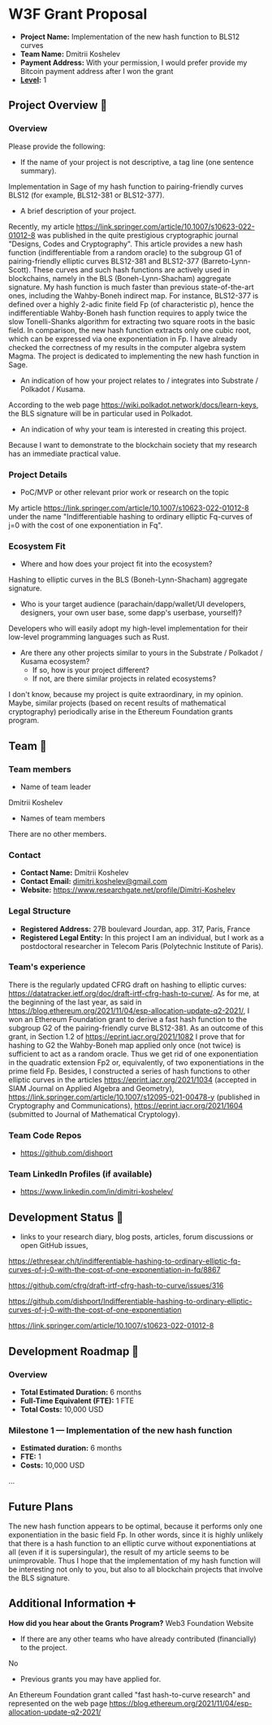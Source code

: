 # W3F Grant Proposal

- **Project Name:** Implementation of the new hash function to BLS12 curves
- **Team Name:** Dmitrii Koshelev
- **Payment Address:** With your permission, I would prefer provide my Bitcoin payment address after I won the grant
- **[Level](https://github.com/w3f/Grants-Program/tree/master#level_slider-levels):** 1

## Project Overview :page_facing_up:

### Overview

Please provide the following:

- If the name of your project is not descriptive, a tag line (one sentence summary).

Implementation in Sage of my hash function to pairing-friendly curves BLS12 (for example, BLS12-381 or BLS12-377).
  
- A brief description of your project.

Recently, my article https://link.springer.com/article/10.1007/s10623-022-01012-8 was published in the quite prestigious cryptographic journal "Designs, Codes and Cryptography". This article provides a new hash function (indifferentiable from a random oracle) to the subgroup G1 of pairing-friendly elliptic curves BLS12-381 and BLS12-377 (Barreto-Lynn-Scott). These curves and such hash functions are actively used in blockchains, namely in the BLS (Boneh-Lynn-Shacham) aggregate signature. My hash function is much faster than previous state-of-the-art ones, including the Wahby-Boneh indirect map. For instance, BLS12-377 is defined over a highly 2-adic finite field Fp (of characteristic p), hence the indifferentiable Wahby-Boneh hash function requires to apply twice the slow Tonelli-Shanks algorithm for extracting two square roots in the basic field. In comparison, the new hash function extracts only one cubic root, which can be expressed via one exponentiation in Fp. I have already checked the correctness of my results in the computer algebra system Magma. The project is dedicated to implementing the new hash function in Sage.
  
- An indication of how your project relates to / integrates into Substrate / Polkadot / Kusama.

According to the web page https://wiki.polkadot.network/docs/learn-keys, the BLS signature will be in particular used in Polkadot.
  
- An indication of why your team is interested in creating this project.

Because I want to demonstrate to the blockchain society that my research has an immediate practical value. 
  
### Project Details

- PoC/MVP or other relevant prior work or research on the topic

My article https://link.springer.com/article/10.1007/s10623-022-01012-8 under the name "Indifferentiable hashing to ordinary elliptic Fq-curves of j=0 with the cost of one exponentiation in Fq".

### Ecosystem Fit

- Where and how does your project fit into the ecosystem?

Hashing to elliptic curves in the BLS (Boneh-Lynn-Shacham) aggregate signature.

- Who is your target audience (parachain/dapp/wallet/UI developers, designers, your own user base, some dapp's userbase, yourself)?

Developers who will easily adopt my high-level implementation for their low-level programming languages such as Rust.

- Are there any other projects similar to yours in the Substrate / Polkadot / Kusama ecosystem?
  - If so, how is your project different?
  - If not, are there similar projects in related ecosystems?

I don't know, because my project is quite extraordinary, in my opinion. Maybe, similar projects (based on recent results of mathematical cryptography) periodically arise in the Ethereum Foundation grants program.

## Team :busts_in_silhouette:

### Team members

- Name of team leader

Dmitrii Koshelev

- Names of team members

There are no other members.

### Contact

- **Contact Name:** Dmitrii Koshelev
- **Contact Email:** dimitri.koshelev@gmail.com
- **Website:** https://www.researchgate.net/profile/Dimitri-Koshelev

### Legal Structure

- **Registered Address:** 27B boulevard Jourdan, app. 317, Paris, France
- **Registered Legal Entity:** In this project I am an individual, but I work as a postdoctoral researcher in Telecom Paris (Polytechnic Institute of Paris).

### Team's experience

There is the regularly updated CFRG draft on hashing to elliptic curves: https://datatracker.ietf.org/doc/draft-irtf-cfrg-hash-to-curve/. As for me, at the beginning
of the last year, as said in https://blog.ethereum.org/2021/11/04/esp-allocation-update-q2-2021/, I won an Ethereum Foundation grant to derive a fast hash function to the subgroup G2 of the pairing-friendly curve BLS12-381. As an outcome of this grant, in Section 1.2 of https://eprint.iacr.org/2021/1082 I prove that for hashing to G2 the Wahby-Boneh map applied only once (not twice) is sufficient to act as a random oracle. Thus we get rid of one exponentiation in the quadratic extension Fp2 or, equivalently, of two exponentiations in the prime field Fp. Besides, I constructed a series of hash functions to other elliptic curves in the articles https://eprint.iacr.org/2021/1034 (accepted in SIAM Journal on Applied Algebra and Geometry), https://link.springer.com/article/10.1007/s12095-021-00478-y (published in Cryptography and Communications), https://eprint.iacr.org/2021/1604 (submitted to Journal of Mathematical Cryptology). 


### Team Code Repos

- https://github.com/dishport

### Team LinkedIn Profiles (if available)

- https://www.linkedin.com/in/dimitri-koshelev/

## Development Status :open_book:

- links to your research diary, blog posts, articles, forum discussions or open GitHub issues,

https://ethresear.ch/t/indifferentiable-hashing-to-ordinary-elliptic-fq-curves-of-j-0-with-the-cost-of-one-exponentiation-in-fq/8867

https://github.com/cfrg/draft-irtf-cfrg-hash-to-curve/issues/316

https://github.com/dishport/Indifferentiable-hashing-to-ordinary-elliptic-curves-of-j-0-with-the-cost-of-one-exponentiation

https://link.springer.com/article/10.1007/s10623-022-01012-8

## Development Roadmap :nut_and_bolt:

### Overview

- **Total Estimated Duration:** 6 months
- **Full-Time Equivalent (FTE):** 1 FTE
- **Total Costs:** 10,000 USD


### Milestone 1 — Implementation of the new hash function

- **Estimated duration:** 6 months
- **FTE:**  1
- **Costs:** 10,000 USD  

...


## Future Plans

The new hash function appears to be optimal, because it performs only one exponentiation in the basic field Fp. In other words, since it is highly unlikely that there is a hash function to an elliptic curve without exponentiations at all (even if it is supersingular), the result of my article seems to be unimprovable. Thus I hope that the implementation of my hash function will be interesting not only to you, but also to all blockchain projects that involve the BLS signature.

## Additional Information :heavy_plus_sign:

**How did you hear about the Grants Program?** Web3 Foundation Website

- If there are any other teams who have already contributed (financially) to the project.

No

- Previous grants you may have applied for.

An Ethereum Foundation grant called "fast hash-to-curve research" and represented on the web page https://blog.ethereum.org/2021/11/04/esp-allocation-update-q2-2021/
